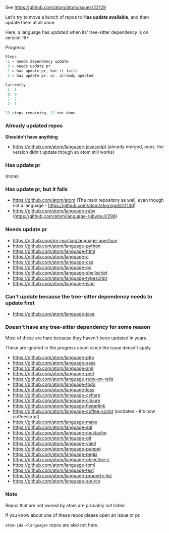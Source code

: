 See https://github.com/atom/atom/issues/22129

Let's try to move a bunch of repos to __Has update available__, and then update them at all once.

Here, a language has _updated_ when its' tree-sitter dependency is on version 19+

Progress:

```js
Steps
-1 = needs dependency update
 0 = needs update pr
 1 = has update pr, but it fails
 2 = has update pr; or, already updated
 
Currently
-1: 1
 0: 9
 1: 2
 2: 1

23 steps remaining, 12 not done
```

### Already updated repos

__Shouldn't have anything__

- https://github.com/atom/language-javascript (already merged, oops. the version didn't update though so atom still works)

### Has update pr

(none)

### Has update pr, but it fails

- https://github.com/atom/atom (The main repository as well, even though not a language - https://github.com/atom/atom/pull/22130)
- https://github.com/atom/language-ruby (https://github.com/atom/language-ruby/pull/296)

### Needs update pr

- https://github.com/mr-martian/language-apertium
- https://github.com/atom/language-python
- https://github.com/atom/language-html
- https://github.com/atom/language-c
- https://github.com/atom/language-css
- https://github.com/atom/language-go
- https://github.com/atom/language-shellscript
- https://github.com/atom/language-typescript
- https://github.com/atom/language-json

### Can't update because the tree-sitter dependency needs to update first

- https://github.com/atom/language-java

### Doesn't have any tree-sitter dependency for some reason

Most of these are hare because they haven't been updated in years

These are ignored in the progress count since the issue doesn't apply

- https://github.com/atom/language-php
- https://github.com/atom/language-sass
- https://github.com/atom/language-xml
- https://github.com/atom/language-perl
- https://github.com/atom/language-ruby-on-rails
- https://github.com/atom/language-todo
- https://github.com/atom/language-less
- https://github.com/atom/language-csharp
- https://github.com/atom/language-clojure
- https://github.com/atom/language-hyperlink
- https://github.com/atom/language-coffee-script (outdated - it's now coffeescript)
- https://github.com/atom/language-make
- https://github.com/atom/language-sql
- https://github.com/atom/language-mustache
- https://github.com/atom/language-git
- https://github.com/atom/language-yaml
- https://github.com/atom/language-puppet
- https://github.com/atom/language-pegjs
- https://github.com/atom/language-objective-c
- https://github.com/atom/language-toml
- https://github.com/atom/language-text
- https://github.com/atom/language-property-list
- https://github.com/atom/language-source

### Note

Repos that are not owned by atom are probably not listed.

If you know about one of these repos please open an issue or pr.

`atom-ide-<language>` repos are also not here.
